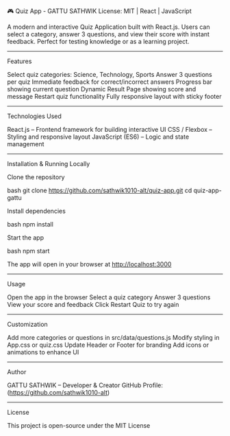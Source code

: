  🎮 Quiz App - GATTU SATHWIK
License: MIT | React | JavaScript

A modern and interactive Quiz Application built with React.js. Users can select a category, answer 3 questions, and view their score with instant feedback. Perfect for testing knowledge or as a learning project.

---

Features

Select quiz categories: Science, Technology, Sports
Answer 3 questions per quiz
Immediate feedback for correct/incorrect answers
Progress bar showing current question
Dynamic Result Page showing score and message
Restart quiz functionality
Fully responsive layout with sticky footer

---

Technologies Used

React.js – Frontend framework for building interactive UI
CSS / Flexbox – Styling and responsive layout
JavaScript (ES6) – Logic and state management

---


Installation & Running Locally

Clone the repository

bash
git clone https://github.com/sathwik1010-alt/quiz-app.git
cd quiz-app-gattu


Install dependencies

bash
npm install


Start the app

bash
npm start


The app will open in your browser at [http://localhost:3000](http://localhost:3000)

---

Usage

Open the app in the browser
Select a quiz category
Answer 3 questions
View your score and feedback
Click Restart Quiz to try again

---

Customization

Add more categories or questions in src/data/questions.js
Modify styling in App.css or quiz.css
Update Header or Footer for branding
Add icons or animations to enhance UI

---

Author

GATTU SATHWIK – Developer & Creator
GitHub Profile: (https://github.com/sathwik1010-alt)

---

License

This project is open-source under the MIT License
